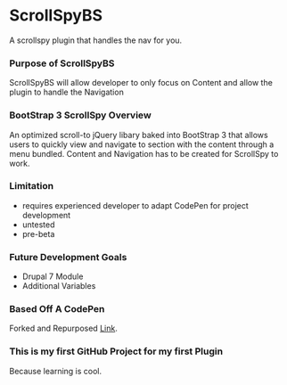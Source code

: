 # ScrollSpyBS
A scrollspy plugin that handles the nav for you.

### Purpose of ScrollSpyBS 
ScrollSpyBS will allow developer to only focus on Content and allow the plugin to handle the Navigation

### BootStrap 3 ScrollSpy Overview
An optimized scroll-to jQuery libary baked into BootStrap 3 that allows users to quickly view and navigate to section with the content through a menu bundled.
Content and Navigation has to be created for ScrollSpy to work.

### Limitation
- requires experienced developer to adapt CodePen for project development
- untested
- pre-beta

### Future Development Goals
- Drupal 7 Module
- Additional Variables

### Based Off A CodePen
Forked and Repurposed [Link](http://codepen.io/cscottyb/pen/KgYkpa).


### This is my first GitHub Project for my first Plugin
Because learning is cool.
